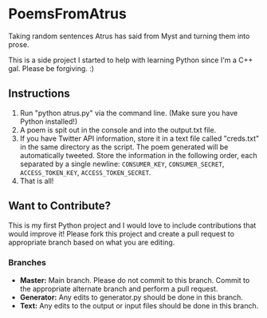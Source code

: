 # PoemsFromAtrus
Taking random sentences Atrus has said from Myst and turning them into prose.

This is a side project I started to help with learning Python since I'm a C++ gal. Please be forgiving. :)

## Instructions
1. Run "python atrus.py" via the command line. (Make sure you have Python installed!)
2. A poem is spit out in the console and into the output.txt file.
3. If you have Twitter API information, store it in a text file called "creds.txt" in the same directory as the script. The poem generated will be automatically tweeted. Store the information in the following order, each separated by a single newline: `CONSUMER_KEY`, `CONSUMER_SECRET`, `ACCESS_TOKEN_KEY`, `ACCESS_TOKEN_SECRET`.
4. That is all!

## Want to Contribute?
This is my first Python project and I would love to include contributions that would improve it! Please fork this project and create a pull request to appropriate branch based on what you are editing.

### Branches
- **Master:** Main branch. Please do not commit to this branch. Commit to the appropriate alternate branch and perform a pull request.
- **Generator:** Any edits to generator.py should be done in this branch.
- **Text:** Any edits to the output or input files should be done in this branch.
